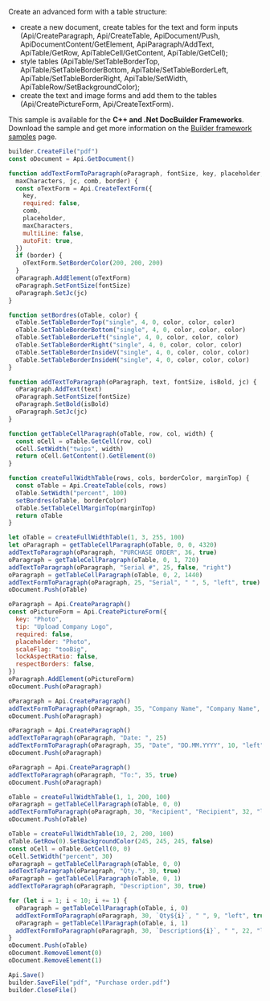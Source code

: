 Create an advanced form with a table structure:

* create a new document, create tables for the text and form inputs (Api/CreateParagraph, Api/CreateTable, ApiDocument/Push, ApiDocumentContent/GetElement, ApiParagraph/AddText, ApiTable/GetRow, ApiTableCell/GetContent, ApiTable/GetCell);
* style tables (ApiTable/SetTableBorderTop, ApiTable/SetTableBorderBottom, ApiTable/SetTableBorderLeft, ApiTable/SetTableBorderRight, ApiTable/SetWidth, ApiTableRow/SetBackgroundColor);
* create the text and image forms and add them to the tables (Api/CreatePictureForm, Api/CreateTextForm).

This sample is available for the **C++ and .Net DocBuilder Frameworks**.
Download the sample and get more information on the [Builder framework samples](../../../../Document%20Builder/Builder%20Framework/Builder%20framework%20samples/index.md) page.

```js document-builder={"documentType": "word", "editorConfig": {"customization": {"zoom": 60}}}
builder.CreateFile("pdf")
const oDocument = Api.GetDocument()

function addTextFormToParagraph(oParagraph, fontSize, key, placeholder,
  maxCharacters, jc, comb, border) {
  const oTextForm = Api.CreateTextForm({
    key,
    required: false,
    comb,
    placeholder,
    maxCharacters,
    multiLine: false,
    autoFit: true,
  })
  if (border) {
    oTextForm.SetBorderColor(200, 200, 200)
  }
  oParagraph.AddElement(oTextForm)
  oParagraph.SetFontSize(fontSize)
  oParagraph.SetJc(jc)
}

function setBordres(oTable, color) {
  oTable.SetTableBorderTop("single", 4, 0, color, color, color)
  oTable.SetTableBorderBottom("single", 4, 0, color, color, color)
  oTable.SetTableBorderLeft("single", 4, 0, color, color, color)
  oTable.SetTableBorderRight("single", 4, 0, color, color, color)
  oTable.SetTableBorderInsideV("single", 4, 0, color, color, color)
  oTable.SetTableBorderInsideH("single", 4, 0, color, color, color)
}

function addTextToParagraph(oParagraph, text, fontSize, isBold, jc) {
  oParagraph.AddText(text)
  oParagraph.SetFontSize(fontSize)
  oParagraph.SetBold(isBold)
  oParagraph.SetJc(jc)
}

function getTableCellParagraph(oTable, row, col, width) {
  const oCell = oTable.GetCell(row, col)
  oCell.SetWidth("twips", width)
  return oCell.GetContent().GetElement(0)
}

function createFullWidthTable(rows, cols, borderColor, marginTop) {
  const oTable = Api.CreateTable(cols, rows)
  oTable.SetWidth("percent", 100)
  setBordres(oTable, borderColor)
  oTable.SetTableCellMarginTop(marginTop)
  return oTable
}

let oTable = createFullWidthTable(1, 3, 255, 100)
let oParagraph = getTableCellParagraph(oTable, 0, 0, 4320)
addTextToParagraph(oParagraph, "PURCHASE ORDER", 36, true)
oParagraph = getTableCellParagraph(oTable, 0, 1, 720)
addTextToParagraph(oParagraph, "Serial #", 25, false, "right")
oParagraph = getTableCellParagraph(oTable, 0, 2, 1440)
addTextFormToParagraph(oParagraph, 25, "Serial", " ", 5, "left", true)
oDocument.Push(oTable)

oParagraph = Api.CreateParagraph()
const oPictureForm = Api.CreatePictureForm({
  key: "Photo",
  tip: "Upload Company Logo",
  required: false,
  placeholder: "Photo",
  scaleFlag: "tooBig",
  lockAspectRatio: false,
  respectBorders: false,
})
oParagraph.AddElement(oPictureForm)
oDocument.Push(oParagraph)

oParagraph = Api.CreateParagraph()
addTextFormToParagraph(oParagraph, 35, "Company Name", "Company Name", 50, "left")
oDocument.Push(oParagraph)

oParagraph = Api.CreateParagraph()
addTextToParagraph(oParagraph, "Date: ", 25)
addTextFormToParagraph(oParagraph, 35, "Date", "DD.MM.YYYY", 10, "left", true, true)
oDocument.Push(oParagraph)

oParagraph = Api.CreateParagraph()
addTextToParagraph(oParagraph, "To:", 35, true)
oDocument.Push(oParagraph)

oTable = createFullWidthTable(1, 1, 200, 100)
oParagraph = getTableCellParagraph(oTable, 0, 0)
addTextFormToParagraph(oParagraph, 30, "Recipient", "Recipient", 32, "left", true)
oDocument.Push(oTable)

oTable = createFullWidthTable(10, 2, 200, 100)
oTable.GetRow(0).SetBackgroundColor(245, 245, 245, false)
const oCell = oTable.GetCell(0, 0)
oCell.SetWidth("percent", 30)
oParagraph = getTableCellParagraph(oTable, 0, 0)
addTextToParagraph(oParagraph, "Qty.", 30, true)
oParagraph = getTableCellParagraph(oTable, 0, 1)
addTextToParagraph(oParagraph, "Description", 30, true)

for (let i = 1; i < 10; i += 1) {
  oParagraph = getTableCellParagraph(oTable, i, 0)
  addTextFormToParagraph(oParagraph, 30, `Qty${i}`, " ", 9, "left", true)
  oParagraph = getTableCellParagraph(oTable, i, 1)
  addTextFormToParagraph(oParagraph, 30, `Description${i}`, " ", 22, "left", true)
}
oDocument.Push(oTable)
oDocument.RemoveElement(0)
oDocument.RemoveElement(1)

Api.Save()
builder.SaveFile("pdf", "Purchase order.pdf")
builder.CloseFile()
```